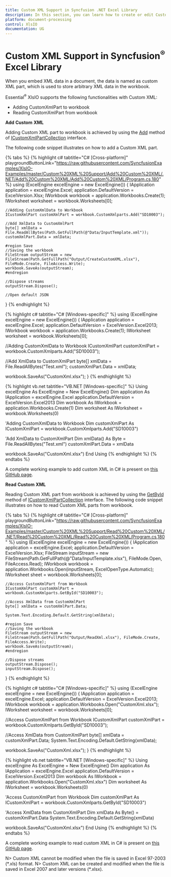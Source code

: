 ```yaml
---
title: Custom XML Support in Syncfusion .NET Excel Library
description: In this section, you can learn how to create or edit Custom XML in Excel document using Syncfusion .NET Excel library
platform: document-processing
control: XlsIO
documentation: UG
---
```

# Custom XML Support in Syncfusion<sup>&reg;</sup> Excel Library

When you embed XML data in a document, the data is named as custom XML part, which is used to store arbitrary XML data in the workbook. 

Essential<sup>&reg;</sup> XlsIO supports the following functionalities with Custom XML:

* Adding CustomXmlPart to workbook
* Reading CustomXmlPart from workbook 

**Add** **Custom** **XML** 

Adding Custom XML part to workbook is achieved by using the [Add](https://help.syncfusion.com/cr/document-processing/Syncfusion.XlsIO.ICustomXmlPartCollection.html#Syncfusion_XlsIO_ICustomXmlPartCollection_Add_Syncfusion_XlsIO_ICustomXmlPart_) method of [ICustomXmlPartCollection](https://help.syncfusion.com/cr/document-processing/Syncfusion.XlsIO.ICustomXmlPartCollection.html) interface. 

The following code snippet illustrates on how to add a Custom XML part.

{% tabs %}
{% highlight c# tabtitle="C# [Cross-platform]" playgroundButtonLink="https://raw.githubusercontent.com/SyncfusionExamples/XlsIO-Examples/master/Custom%20XML%20Support/Add%20Custom%20XML/.NET/Add%20Custom%20XML/Add%20Custom%20XML/Program.cs,180" %}
using (ExcelEngine excelEngine = new ExcelEngine())
{
	IApplication application = excelEngine.Excel;
	application.DefaultVersion = ExcelVersion.Xlsx;
	IWorkbook workbook = application.Workbooks.Create(1);
	IWorksheet worksheet = workbook.Worksheets[0];

	//Adding CustomXmlData to Workbook
	ICustomXmlPart customXmlPart = workbook.CustomXmlparts.Add("SD10003"); 

	//Add XmlData to CustomXmlPart
	byte[] xmlData = File.ReadAllBytes(Path.GetFullPath(@"Data/InputTemplate.xml"));
	customXmlPart.Data = xmlData;

	#region Save
	//Saving the workbook
	FileStream outputStream = new FileStream(Path.GetFullPath("Output/CreateCustomXML.xlsx"), FileMode.Create, FileAccess.Write);
	workbook.SaveAs(outputStream);
	#endregion

	//Dispose streams
	outputStream.Dispose();

	//Open default JSON
}
{% endhighlight %}

{% highlight c# tabtitle="C# [Windows-specific]" %}
using (ExcelEngine excelEngine = new ExcelEngine())
{
  IApplication application = excelEngine.Excel;
  application.DefaultVersion = ExcelVersion.Excel2013;
  IWorkbook workbook = application.Workbooks.Create(1);
  IWorksheet worksheet = workbook.Worksheets[0];

  //Adding CustomXmlData to Workbook
  ICustomXmlPart customXmlPart = workbook.CustomXmlparts.Add("SD10003");

  //Add XmlData to CustomXmlPart
  byte[] xmlData = File.ReadAllBytes("Test.xml");
  customXmlPart.Data = xmlData;

  workbook.SaveAs("CustomXml.xlsx");
}
{% endhighlight %}

{% highlight vb.net tabtitle="VB.NET [Windows-specific]" %}
Using excelEngine As ExcelEngine = New ExcelEngine()
  Dim application As IApplication = excelEngine.Excel
  application.DefaultVersion = ExcelVersion.Excel2013
  Dim workbook As IWorkbook = application.Workbooks.Create(1)
  Dim worksheet As IWorksheet = workbook.Worksheets(0)

  'Adding CustomXmlData to Workbook
  Dim customXmlPart As ICustomXmlPart = workbook.CustomXmlparts.Add("SD10003")

  'Add XmlData to CustomXmlPart
  Dim xmlData() As Byte = File.ReadAllBytes("Test.xml")
  customXmlPart.Data = xmlData

  workbook.SaveAs("CustomXml.xlsx")
End Using
{% endhighlight %}
{% endtabs %}

A complete working example to add custom XML in C# is present on [this GitHub page](https://github.com/SyncfusionExamples/XlsIO-Examples/tree/master/Custom%20XML%20Support/Add%20Custom%20XML/.NET/Add%20Custom%20XML). 

**Read** **Custom** **XML** 

Reading Custom XML part from workbook is achieved by using the [GetById](https://help.syncfusion.com/cr/document-processing/Syncfusion.XlsIO.ICustomXmlPartCollection.html#Syncfusion_XlsIO_ICustomXmlPartCollection_GetById_System_String_) method of [ICustomXmlPartCollection](https://help.syncfusion.com/cr/document-processing/Syncfusion.XlsIO.ICustomXmlPartCollection.html) interface. The following code snippet illustrates on how to read Custom XML parts from workbook.

{% tabs %}
{% highlight c# tabtitle="C# [Cross-platform]" playgroundButtonLink="https://raw.githubusercontent.com/SyncfusionExamples/XlsIO-Examples/master/Custom%20XML%20Support/Read%20Custom%20XML/.NET/Read%20Custom%20XML/Read%20Custom%20XML/Program.cs,180" %}
using (ExcelEngine excelEngine = new ExcelEngine())
{
	IApplication application = excelEngine.Excel;
	application.DefaultVersion = ExcelVersion.Xlsx;
	FileStream inputStream = new FileStream(Path.GetFullPath(@"Data/InputTemplate.xlsx"), FileMode.Open, FileAccess.Read);
	IWorkbook workbook = application.Workbooks.Open(inputStream, ExcelOpenType.Automatic);
	IWorksheet sheet = workbook.Worksheets[0];

	//Access CustomXmlPart from Workbook
	ICustomXmlPart customXmlPart = workbook.CustomXmlparts.GetById("SD10003");

	//Access XmlData from CustomXmlPart
	byte[] xmlData = customXmlPart.Data;

	System.Text.Encoding.Default.GetString(xmlData);

	#region Save
	//Saving the workbook
	FileStream outputStream = new FileStream(Path.GetFullPath("Output/ReadXml.xlsx"), FileMode.Create, FileAccess.Write);
	workbook.SaveAs(outputStream);
	#endregion

	//Dispose streams
	outputStream.Dispose();
	inputStream.Dispose();
}
{% endhighlight %}

{% highlight c# tabtitle="C# [Windows-specific]" %}
using (ExcelEngine excelEngine = new ExcelEngine())
{
  IApplication application = excelEngine.Excel;
  application.DefaultVersion = ExcelVersion.Excel2013;
  IWorkbook workbook = application.Workbooks.Open("CustomXml.xlsx");
  IWorksheet worksheet = workbook.Worksheets[0];

  //Access CustomXmlPart from Workbook
  ICustomXmlPart customXmlPart = workbook.CustomXmlparts.GetById("SD10003");

  //Access XmlData from CustomXmlPart
  byte[] xmlData = customXmlPart.Data;
  System.Text.Encoding.Default.GetString(xmlData);

  workbook.SaveAs("CustomXml.xlsx");
}
{% endhighlight %}

{% highlight vb.net tabtitle="VB.NET [Windows-specific]" %}
Using excelEngine As ExcelEngine = New ExcelEngine()
  Dim application As IApplication = excelEngine.Excel
  application.DefaultVersion = ExcelVersion.Excel2013
  Dim workbook As IWorkbook = application.Workbooks.Open("CustomXml.xlsx")
  Dim worksheet As IWorksheet = workbook.Worksheets(0)

  'Access CustomXmlPart from Workbook
  Dim customXmlPart As ICustomXmlPart = workbook.CustomXmlparts.GetById("SD10003")

  'Access XmlData from CustomXmlPart
  Dim xmlData As Byte() = customXmlPart.Data
  System.Text.Encoding.Default.GetString(xmlData)

  workbook.SaveAs("CustomXml.xlsx")
End Using
{% endhighlight %}
{% endtabs %}  

A complete working example to read custom XML in C# is present on [this GitHub page](https://github.com/SyncfusionExamples/XlsIO-Examples/tree/master/Custom%20XML%20Support/Read%20Custom%20XML/.NET/Read%20Custom%20XML). 

N> Custom XML cannot be modified when the file is saved in Excel 97-2003 (\*.xls) format.
N> Custom XML can be created and modified when the file is saved in Excel 2007 and later versions (\*.xlsx).

